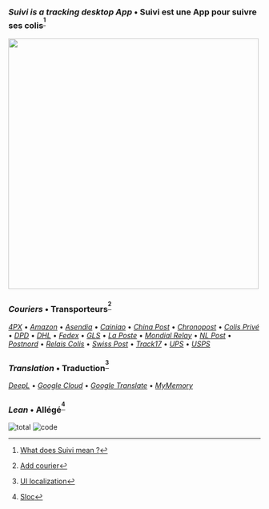 ### _Suivi is a tracking desktop App_ • Suivi est une App pour suivre ses colis<sup>[^1]</sup>
[<img src="https://i.imgur.com/VOngj2e.jpeg" width="500">](https://i.imgur.com/v6LZNJ3.jpeg)

### _Couriers_ • Transporteurs<sup>[^2]</sup>
[_4PX_](http://en.4px.com/) 
• [_Amazon_](https://www.amazon.fr/) 
• [_Asendia_](https://www.asendia.fr/)
• [_Cainiao_](https://global.cainiao.com/)
• [_China Post_](http://yjcx.ems.com.cn/qps/english/yjcx)
• [_Chronopost_](https://www.chronopost.fr/)
• [_Colis Privé_](https://www.colisprive.fr/)
• [_DPD_](https://www.dpd.com/)
• [_DHL_](https://www.dhl.com/)
• [_Fedex_](https://www.fedex.com/)
• [_GLS_](https://gls-group.eu/)
• [_La Poste_](https://www.laposte.fr/)
• [_Mondial Relay_](https://www.mondialrelay.fr/) 
• [_NL Post_](https://postnl.post/)
• [_Postnord_](https://postnord.se/)
• [_Relais Colis_](https://www.relaiscolis.com/)
• [_Swiss Post_](https://www.post.ch/)
• [_Track17_](https://www.17track.net/)
• [_UPS_](https://www.ups.com/)
• [_USPS_](https://www.usps.com/)

### _Translation_ • Traduction<sup>[^3]</sup>
[_DeepL_](https://www.deepl.com/en/docs-api/) 
• [_Google Cloud_](https://cloud.google.com/translate) 
• [_Google Translate_](https://github.com/ssut/py-googletrans) 
• [_MyMemory_](https://mymemory.translated.net/doc/spec.php)

### _Lean_ • Allégé<sup>[^4]</sup>
![total](https://sloc.xyz/github/sebdelsol/suivi) 
![code](https://sloc.xyz/github/sebdelsol/suivi?category=code) 

[^1]: [What does Suivi mean ?](https://www.linguee.com/english-french/search?source=auto&query=suivi)
[^2]: [Add courier](couriers)
[^3]: [UI localization](windows/localization.py)
[^4]: [Sloc](https://api.codetabs.com/v1/loc/?github=sebdelsol/suivi)
